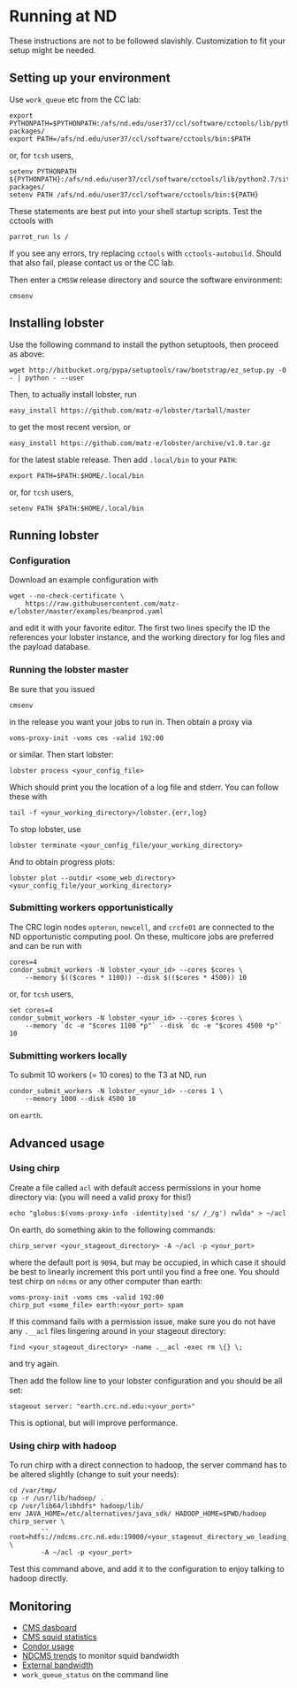 # Running at ND

These instructions are not to be followed slavishly.  Customization to fit
your setup might be needed.

## Setting up your environment

Use `work_queue` etc from the CC lab:

    export PYTHONPATH=$PYTHONPATH:/afs/nd.edu/user37/ccl/software/cctools/lib/python2.7/site-packages/
    export PATH=/afs/nd.edu/user37/ccl/software/cctools/bin:$PATH

or, for `tcsh` users,

    setenv PYTHONPATH ${PYTHONPATH}:/afs/nd.edu/user37/ccl/software/cctools/lib/python2.7/site-packages/
    setenv PATH /afs/nd.edu/user37/ccl/software/cctools/bin:${PATH}

These statements are best put into your shell startup scripts.  Test the
cctools with

    parrot_run ls /

If you see any errors, try replacing `cctools` with `cctools-autobuild`.
Should that also fail, please contact us or the CC lab.

Then enter a `CMSSW` release directory and source the software environment:

    cmsenv

## Installing lobster

Use the following command to install the python setuptools, then proceed as
above:

    wget http://bitbucket.org/pypa/setuptools/raw/bootstrap/ez_setup.py -O - | python - --user

Then, to actually install lobster, run

    easy_install https://github.com/matz-e/lobster/tarball/master

to get the most recent version, or

    easy_install https://github.com/matz-e/lobster/archive/v1.0.tar.gz

for the latest stable release.  Then add `.local/bin` to your `PATH`:

    export PATH=$PATH:$HOME/.local/bin

or, for `tcsh` users,

    setenv PATH $PATH:$HOME/.local/bin

## Running lobster

### Configuration

Download an example configuration with

    wget --no-check-certificate \
        https://raw.githubusercontent.com/matz-e/lobster/master/examples/beanprod.yaml

and edit it with your favorite editor.  The first two lines specify the ID
the references your lobster instance, and the working directory for log
files and the payload database.

### Running the lobster master

Be sure that you issued

    cmsenv

in the release you want your jobs to run in.  Then obtain a proxy via

    voms-proxy-init -voms cms -valid 192:00

or similar.  Then start lobster:

    lobster process <your_config_file>

Which should print you the location of a log file and stderr.  You can
follow these with

    tail -f <your_working_directory>/lobster.{err,log}

To stop lobster, use

    lobster terminate <your_config_file/your_working_directory>

And to obtain progress plots:

    lobster plot --outdir <some_web_directory> <your_config_file/your_working_directory>

### Submitting workers opportunistically

The CRC login nodes `opteron`, `newcell`, and `crcfe01` are connected to
the ND opportunistic computing pool.  On these, multicore jobs are
preferred and can be run with

    cores=4
    condor_submit_workers -N lobster_<your_id> --cores $cores \
        --memory $(($cores * 1100)) --disk $(($cores * 4500)) 10

or, for `tcsh` users,

    set cores=4
    condor_submit_workers -N lobster_<your_id> --cores $cores \
        --memory `dc -e "$cores 1100 *p"` --disk `dc -e "$cores 4500 *p"` 10

### Submitting workers locally

To submit 10 workers (= 10 cores) to the T3 at ND, run

    condor_submit_workers -N lobster_<your_id> --cores 1 \
        --memory 1000 --disk 4500 10

on `earth`.

## Advanced usage

### Using chirp

Create a file called `acl` with default access permissions in your home
directory via: (you will need a valid proxy for this!)

    echo "globus:$(voms-proxy-info -identity|sed 's/ /_/g') rwlda" > ~/acl

On earth, do something akin to the following commands:

    chirp_server <your_stageout_directory> -A ~/acl -p <your_port>

where the default port is `9094`, but may be occupied, in which case it
should be best to linearly increment this port until you find a free one.
You should test chirp on `ndcms` or any other computer than earth:

    voms-proxy-init -voms cms -valid 192:00
    chirp_put <some_file> earth:<your_port> spam

If this command fails with a permission issue, make sure you do not have
any `.__acl` files lingering around in your stageout directory:

    find <your_stageout_directory> -name .__acl -exec rm \{} \;

and try again.

Then add the follow line to your lobster configuration and you should be
all set:

    stageout server: "earth.crc.nd.edu:<your_port>"

This is optional, but will improve performance.

### Using chirp with hadoop

To run chirp with a direct connection to hadoop, the server command has to
be altered slightly (change to suit your needs):

    cd /var/tmp/
    cp -r /usr/lib/hadoop/ .
    cp /usr/lib64/libhdfs* hadoop/lib/
    env JAVA_HOME=/etc/alternatives/java_sdk/ HADOOP_HOME=$PWD/hadoop chirp_server \
            --root=hdfs://ndcms.crc.nd.edu:19000/<your_stageout_directory_wo_leading_hadoop> \
            -A ~/acl -p <your_port>

Test this command above, and add it to the configuration to enjoy talking
to hadoop directly.

## Monitoring

* [CMS dasboard](http://dashb-cms-job.cern.ch/dashboard/templates/web-job2/)
* [CMS squid statistics](http://wlcg-squid-monitor.cern.ch/snmpstats/indexcms.html)
* [Condor usage](http://condor.cse.nd.edu/condor_matrix.cgi)
* [NDCMS trends](http://mon.crc.nd.edu/xymon-cgi/svcstatus.sh?HOST=ndcms.crc.nd.edu&SERVICE=trends&backdays=0&backhours=6&backmins=0&backsecs=0&Go=Update&FROMTIME=&TOTIME=)
  to monitor squid bandwidth
* [External bandwidth](http://prtg1.nm.nd.edu/sensor.htm?listid=491&timeout=60&id=505&position=0)
* `work_queue_status` on the command line

